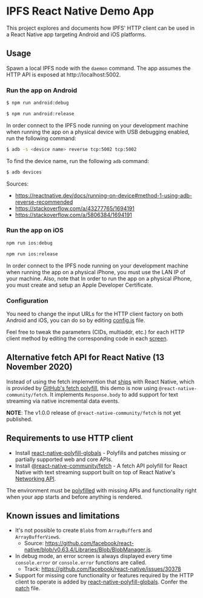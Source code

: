 # IPFS React Native Demo App

This project explores and documents how IPFS' HTTP client can be used in a React Native app targeting Android and iOS platforms.

## Usage

Spawn a local IPFS node with the `daemon` command. The app assumes the HTTP API is exposed at http://localhost:5002.

### Run the app on Android

```sh
$ npm run android:debug
```

```sh
$ npm run android:release
```

In order connect to the IPFS node running on your development machine when running the app on a physical device with USB debugging enabled, run the following command:

```sh
$ adb -s <device name> reverse tcp:5002 tcp:5002
```

To find the device name, run the following `adb` command:

```sh
$ adb devices
```

Sources:

- https://reactnative.dev/docs/running-on-device#method-1-using-adb-reverse-recommended
- https://stackoverflow.com/a/43277765/1694191
- https://stackoverflow.com/a/5806384/1694191

### Run the app on iOS

```sh
npm run ios:debug
```

```sh
npm run ios:release
```

In order connect to the IPFS node running on your development machine when running the app on a physical iPhone, you must use the LAN IP of your machine. Also, note that In order to run the app on a physical iPhone, you must create and setup an Apple Developer Certificate.

### Configuration

You need to change the input URLs for the HTTP client factory on both Android and iOS, you can do so by editing [config.js](#config.js) file.

Feel free to tweak the parameters (CIDs, multiaddr, etc.) for each HTTP client method by editing the corresponding code in each [screen](#src/screens).

## Alternative fetch API for React Native (13 November 2020)

Instead of using the fetch implemention that [ships](https://github.com/facebook/react-native/blob/v0.63.4/Libraries/Network/fetch.js) with React Native, which is provided by [GitHub's fetch polyfill](https://github.com/github/fetch), this demo is now using `@react-native-community/fetch`. It implements `Response.body` to add support for text streaming via native incremental data events.

**NOTE**: The v1.0.0 release of `@react-native-community/fetch` is not yet published.

## Requirements to use HTTP client

- Install [react-native-polyfill-globals](https://github.com/acostalima/react-native-polyfill-globals) - Polyfills and patches missing or partially supported web and core APIs.
- Install [@react-native-community/fetch](https://github.com/react-native-community/fetch) - A fetch API polyfill for React Native with text streaming support built on top of React Native's [Networking API](https://github.com/facebook/react-native/blob/v0.63.4/Libraries/Network).

The environment must be [polyfilled](#shims/index.js) with missing APIs and functionality right when your app starts and before anything is rendered.
## Known issues and limitations

- It's not possible to create `Blob`s from `ArrayBuffer`s and `ArrayBufferView`s.
    - Source: https://github.com/facebook/react-native/blob/v0.63.4/Libraries/Blob/BlobManager.js. 
- In debug mode, an error screen is always displayed every time `console.error` or `console.error` functions are called.
    - Track: https://github.com/facebook/react-native/issues/30378
- Support for missing core functionality or features required by the HTTP client to operate is added by [react-native-polyfill-globals](https://github.com/acostalima/react-native-polyfill-globals). Confer the [patch](https://github.com/acostalima/react-native-polyfill-globals/blob/master/patches/react-native%2B0.63.3.patch) file.

